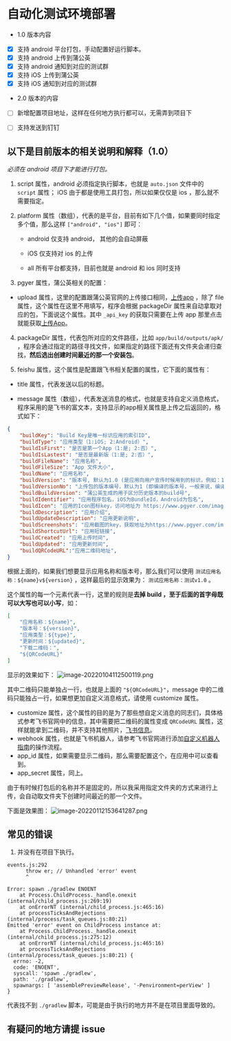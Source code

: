 # 自动化测试环境部署


- 1.0 版本内容

- [x] 支持 android 平台打包，手动配置好运行脚本。
- [x] 支持 android 上传到蒲公英
- [x] 支持 android 通知到对应的测试群
- [x] 支持 iOS 上传到蒲公英
- [x] 支持 iOS 通知到对应的测试群

- 2.0 版本的内容

- [ ] 新增配置项目地址，这样在任何地方执行都可以，无需弄到项目下
- [ ] 支持发送到钉钉



## 以下是目前版本的相关说明和解释（1.0）

*必须在 android 项目下才能进行打包。*

1. script 属性，android 必须指定执行脚本，也就是 `auto.json` 文件中的 `script` 属性； iOS 由于都是使用工具打包，所以如果仅仅是 ios ，那么就不需要指定。

2. platform 属性（数组），代表的是平台，目前有如下几个值，如果要同时指定多个值，那么这样 `["android", "ios"]` 即可：

    - android 仅支持 android， 其他的会自动屏蔽

    - iOS 仅支持对 ios 的上传

    - all 所有平台都支持，目前也就是 android 和 ios 同时支持

3. pgyer 属性，蒲公英相关的配置：

- upload 属性，这里的配置跟蒲公英官网的上传接口相同，[上传app](https://www.pgyer.com/doc/view/api#uploadApp) ，除了 file 属性，这个属性在这里不用填写，程序会根据 packageDir 属性来自动拿取对应的包，下面说这个属性。其中 `_api_key` 的获取只需要在上传 app 那里点击就能获取[上传App](https://www.pgyer.com/doc/view/api#uploadApp)。

4. packageDir 属性，代表包所对应的文件路径，比如 `app/build/outputs/apk/` ，程序会通过指定的路径寻找文件，如果指定的路径下面还有文件夹会递归查找，**然后选出创建时间最近的那一个安装包**。

5. feishu 属性，这个属性是配置跟飞书相关配置的属性，它下面的属性有：

- title 属性，代表发送以后的标题。

- message 属性（数组），代表发送消息的格式，也就是支持自定义消息格式，程序采用的是飞书的富文本，支持显示的app相关属性是上传之后返回的，格式如下：

```json
{
    "buildKey": "Build Key是唯一标识应用的索引ID",
    "buildType": "应用类型（1:iOS; 2:Android）",
    "buildIsFirst": "是否是第一个App（1:是; 2:否）",
    "buildIsLastest": "是否是最新版（1:是; 2:否）",
    "buildFileName": "应用名称",
    "buildFileSize": "App 文件大小",
    "buildName": "应用名称",
    "buildVersion": "版本号, 默认为1.0 (是应用向用户宣传时候用到的标识，例如：1.1、8.2.1等。)",
    "buildVersionNo": "上传包的版本编号，默认为1 (即编译的版本号，一般来说，编译一次会变动一次这个版本号, 在 Android 上叫 Version Code。对于 iOS 来说，是字符串类型；对于 Android 来说是一个整数。例如：1001，28等。)",
    "buildBuildVersion": "蒲公英生成的用于区分历史版本的build号",
    "buildIdentifier": "应用程序包名，iOS为BundleId，Android为包名",
    "buildIcon": "应用的Icon图标key，访问地址为 https://www.pgyer.com/image/view/app_icons/[应用的Icon图标key]",
    "buildDescription": "应用介绍",
    "buildUpdateDescription": "应用更新说明",
    "buildScreenshots": "应用截图的key，获取地址为https://www.pgyer.com/image/view/app_screenshots/[应用截图的key]",
    "buildShortcutUrl": "应用短链接",
    "buildCreated": "应用上传时间",
    "buildUpdated": "应用更新时间",
    "buildQRCodeURL":"应用二维码地址",
}
```

根据上面的，如果我们想要显示应用名称和版本号，那么我们可以使用 `测试应用名称：${name}v${version}` ，这样最后的显示效果为： `测试应用名称：测试v1.0` 。

这个属性的每一个元素代表一行，这里的规则是**去掉 build ，至于后面的首字母既可以大写也可以小写**，如：

```json
[
    "应用名称：${name}",
    "版本号：${version}",
    "应用类型：${type}",
    "更新时间：${updated}",
    "下载二维码：",
    "${QRCodeURL}"
]
```

显示的效果如下：
![image-20220104112500119.png](https://cdn.jsdelivr.net/gh/wutiange/assets@master/images/image-20220104112500119.6z05mk6ztlw0.webp)

其中二维码只能单独占一行，也就是上面的 `"${QRCodeURL}"`，message 中的二维码只能独占一行，如果想更加自定义消息格式，请使用 customize 属性。

- customize 属性，这个属性的目的是为了那些想自定义消息的同志们，具体格式参考飞书官网中的信息，其中需要把二维码的属性变成 `QRCodeURL` 属性，这样就能拿到二维码，并不支持其他照片，[飞书信息](https://open.feishu.cn/document/uAjLw4CM/ukTMukTMukTM/im-v1/message/create_json)。
- webhook 属性，也就是飞书机器人，请参考飞书官网进行添加[自定义机器人指南](https://open.feishu.cn/document/ukTMukTMukTM/ucTM5YjL3ETO24yNxkjN)的操作流程。
- app_id 属性，如果需要显示二维码，那么需要配置这个，在应用中可以查看到。
- app_secret 属性，同上。

由于有时候打包后的名称并不是固定的，所以我采用指定文件夹的方式来进行上传，会自动取文件夹下创建时间最近的那一个文件。



下面是效果图：
![image-20220112153641287.png](https://cdn.jsdelivr.net/gh/wutiange/assets@master/images/image-20220112153641287.3b6s5knpvtk0.webp)


## 常见的错误

1. 并没有在项目下执行。

```
events.js:292
      throw er; // Unhandled 'error' event
      ^

Error: spawn ./gradlew ENOENT
    at Process.ChildProcess._handle.onexit (internal/child_process.js:269:19)
    at onErrorNT (internal/child_process.js:465:16)
    at processTicksAndRejections (internal/process/task_queues.js:80:21)
Emitted 'error' event on ChildProcess instance at:
    at Process.ChildProcess._handle.onexit (internal/child_process.js:275:12)
    at onErrorNT (internal/child_process.js:465:16)
    at processTicksAndRejections (internal/process/task_queues.js:80:21) {
  errno: -2,
  code: 'ENOENT',
  syscall: 'spawn ./gradlew',
  path: './gradlew',
  spawnargs: [ 'assemblePreviewRelease', '-Penvironment=perView' ]
}
```

代表找不到 `./gradlew` 脚本，可能是由于执行的地方并不是在项目里面导致的。





## 有疑问的地方请提 issue

